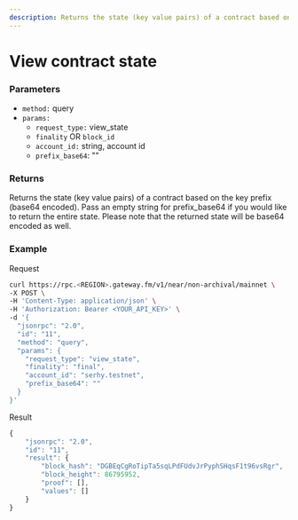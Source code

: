 ```yaml
---
description: Returns the state (key value pairs) of a contract based on the key prefix (base64 encoded). 
---
```


# View contract state

### **Parameters**
* `method:` query
* `params:`
  * `request_type:` view_state
  * `finality` OR `block_id`
  * `account_id:` string, account id
  * `prefix_base64`: ""
  
### **Returns**
Returns the state (key value pairs) of a contract based on the key prefix (base64 encoded). Pass an empty string for prefix_base64 if you would like to return the entire state. Please note that the returned state will be base64 encoded as well.


### **Example**

Request

```bash
curl https://rpc.<REGION>.gateway.fm/v1/near/non-archival/mainnet \
-X POST \
-H 'Content-Type: application/json' \
-H 'Authorization: Bearer <YOUR_API_KEY>' \
-d '{
  "jsonrpc": "2.0",
  "id": "11",
  "method": "query",
  "params": {
    "request_type": "view_state",
    "finality": "final",
    "account_id": "serhy.testnet",
    "prefix_base64": ""
  }
}'
```

Result

```javascript
{
    "jsonrpc": "2.0",
    "id": "11",
    "result": {
        "block_hash": "DGBEqCgRoTipTa5sqLPdFUdvJrPyphSHqsF1t96vsRgr",
        "block_height": 86795952,
        "proof": [],
        "values": []
    }
}
```
